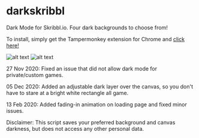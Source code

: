# darkskribbl
Dark Mode for Skribbl.io. Four dark backgrounds to choose from!

To install, simply get the Tampermonkey extension for Chrome and [click here!](https://github.com/pospos21/darkskribbl/raw/main/darkmode.user.js)

![alt text](https://i.imgur.com/3jYS1ij.png)
![alt text](https://i.imgur.com/WlUsE6d.png)

27 Nov 2020: Fixed an issue that did not allow dark mode for private/custom games.

05 Dec 2020: Added an adjustable dark layer over the canvas, so you don't have to stare at a bright white rectangle all game.

13 Feb 2020: Added fading-in animation on loading page and fixed minor issues.

Disclaimer: This script saves your preferred background and canvas darkness, but does not access any other personal data.
